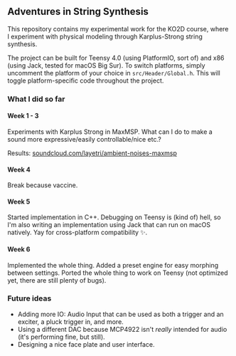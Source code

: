 ## Adventures in String Synthesis
This repository contains my experimental work for the KO2D course, where I experiment with physical modeling through Karplus-Strong string synthesis.

The project can be built for Teensy 4.0 (using PlatformIO, sort of) and x86 (using Jack, tested for macOS Big Sur). To switch platforms, simply uncomment the platform of your choice in `src/Header/Global.h`. This will toggle platform-specific code throughout the project.

### What I did so far
#### Week 1 - 3
Experiments with Karplus Strong in MaxMSP. What can I do to make a sound more expressive/easily controllable/nice etc.?

Results: [soundcloud.com/layetri/ambient-noises-maxmsp](https://soundcloud.com/layetri/ambient-noises-maxmsp)
#### Week 4
Break because vaccine.
#### Week 5
Started implementation in C++. Debugging on Teensy is (kind of) hell, so I'm also writing an implementation using Jack that can run on macOS natively. Yay for cross-platform compatibility ✨.
#### Week 6
Implemented the whole thing. Added a preset engine for easy morphing between settings. Ported the whole thing to work on Teensy (not optimized yet, there are still plenty of bugs).

### Future ideas
- Adding more IO: Audio Input that can be used as both a trigger and an exciter, a pluck trigger in, and more.
- Using a different DAC because MCP4922 isn't _really_ intended for audio (it's performing fine, but still).
- Designing a nice face plate and user interface.